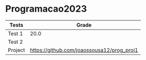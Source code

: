 # Programacao2023

| Tests  | Grade |
| --- | --- |
| Test 1  | 20.0 |
| Test 2  |   |
| Project | https://github.com/joaossousa12/prog_proj1 |

